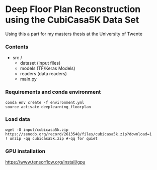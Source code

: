 # Deep Floor Plan Reconstruction using the CubiCasa5K Data Set

Using this a part for my masters thesis at the University of Twente


### Contents 

* src / 
    * dataset (input files) 
    * models (TF/Keras Models)
    * readers (data readers)
    * main.py

### Requirements and conda environment
```
conda env create -f environment.yml
source activate deeplearning_floorplan
```

### Load data 

```
wget -O input/cubicasa5k.zip https://zenodo.org/record/2613548/files/cubicasa5k.zip?download=1
! unzip -qq cubicasa5k.zip #-qq for quiet
```

### GPU installation 

https://www.tensorflow.org/install/gpu